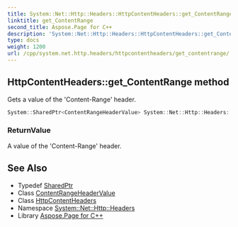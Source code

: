 ```yaml
---
title: System::Net::Http::Headers::HttpContentHeaders::get_ContentRange method
linktitle: get_ContentRange
second_title: Aspose.Page for C++
description: 'System::Net::Http::Headers::HttpContentHeaders::get_ContentRange method. Gets a value of the ''Content-Range'' header in C++.'
type: docs
weight: 1200
url: /cpp/system.net.http.headers/httpcontentheaders/get_contentrange/
---
```

## HttpContentHeaders::get_ContentRange method


Gets a value of the 'Content-Range' header.

```cpp
System::SharedPtr<ContentRangeHeaderValue> System::Net::Http::Headers::HttpContentHeaders::get_ContentRange()
```


### ReturnValue

A value of the 'Content-Range' header.

## See Also

* Typedef [SharedPtr](../../../system/sharedptr/)
* Class [ContentRangeHeaderValue](../../contentrangeheadervalue/)
* Class [HttpContentHeaders](../)
* Namespace [System::Net::Http::Headers](../../)
* Library [Aspose.Page for C++](../../../)

